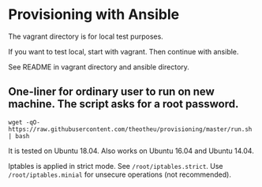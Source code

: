 
# Provisioning with Ansible

The vagrant directory is for local test purposes.

If you want to test local, start with vagrant. Then continue with ansible.

See README in vagrant directory and ansible directory.

## One-liner for ordinary user to run on new machine. The script asks for a root password. 


`wget -qO- https://raw.githubusercontent.com/theotheu/provisioning/master/run.sh | bash`


It is tested on Ubuntu 18.04. Also works on Ubuntu 16.04 and Ubuntu 14.04.

Iptables is applied in strict mode. See `/root/iptables.strict`. Use `/root/iptables.minial` for unsecure operations (not recommended).
